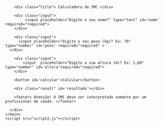 <!DOCTYPE html>
<html lang="en">
  <head>
    <meta charset="UTF-8">
    <meta name="viewport" content="width=device-width, initial-scale=1.0">
    <title>IMC</title>
    <link rel="stylesheet" href="estilo_prova.css">
  </head>
  <body>
    <main>
      <div class="section">

        <div class="title"> Calculadora de IMC </div>

        <div class="input">
             <input placeholder="Digite o seu nome?" type="text" id='nome' required="required">
        </div>

        <div class="input">
          <input placeholder="Digite o seu peso (kg)? Ex: 70" type="number" id='peso' required="required" >
      </div>

        <div class="input">
            <input  placeholder="Digite a sua altura (m)? Ex: 1,60"  type="number" id='altura'required="required">
        </div>
        
        <button id='calcular'>Calcular</button>

        <div class="result" id='resultado'></div>

        <footer> Atenção! O IMC deve ser interpretado somente por um profissional de saúde. </footer>  

      </div>
    </main>
    <script src="script2.js"></script>
  </body>
</html>
